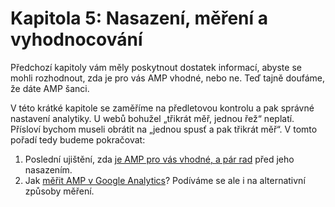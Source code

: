 # Kapitola 5: Nasazení, měření a vyhodnocování

Předchozí kapitoly vám měly poskytnout dostatek informací, abyste se mohli rozhodnout, zda je pro vás AMP vhodné, nebo ne. Teď tajně doufáme, že dáte AMP šanci.

V této krátké kapitole se zaměříme na předletovou kontrolu a pak správné nastavení analytiky. U webů bohužel „třikrát měř, jednou řež“ neplatí. Přísloví bychom museli obrátit na „jednou spusť a pak třikrát měř“. V tomto pořadí tedy budeme pokračovat:

1. Poslední ujištění, zda [je AMP pro vás vhodné, a pár rad](https://docs.google.com/document/d/1YmTS-qnDTYPJMHpMQOlPP46IcnfF0wHkv0sDVI8QyzU/edit#) před jeho nasazením.
2. Jak [měřit AMP v Google Analytics](https://docs.google.com/document/d/1wU9f1eK9gfV09AVCkB_zNOAzmMn9IgDB9RWCi_vlGBo/edit#heading=h.1ifx6f7d2y1w)? Podíváme se ale i na alternativní způsoby měření.
